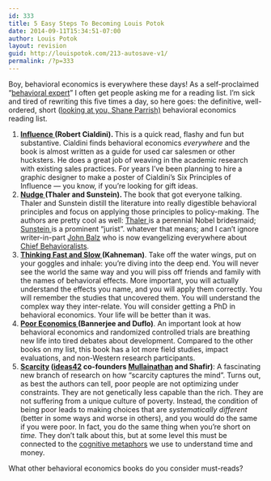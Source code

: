```yaml
---
id: 333
title: 5 Easy Steps To Becoming Louis Potok
date: 2014-09-11T15:34:51-07:00
author: Louis Potok
layout: revision
guid: http://louispotok.com/213-autosave-v1/
permalink: /?p=333
---
```

Boy, behavioral economics is everywhere these days! As a self-proclaimed &#8220;<a href="http://www.ideas42.org/" target="_blank">behavioral expert</a>&#8221; I often get people asking me for a reading list. I&#8217;m sick and tired of rewriting this five times a day, so here goes: the definitive, well-ordered, short ([looking at you, Shane Parrish)](http://www.businessinsider.com/the-worlds-best-behavioral-economics-reading-list-2011-6) behavioral economics reading list.

<div>
  <ol>
    <li>
      <b><a href="http://www.amazon.com/gp/product/006124189X/ref=as_li_ss_tl?ie=UTF8&camp=1789&creative=390957&creativeASIN=006124189X&linkCode=as2&tag=capilactio-20">Influence </a>(Robert Cialdini). </b>This is a quick read, flashy and fun but substantive. Cialdini finds behavioral economics <i>everywhere</i> and the book is almost written as a guide for used car salesmen or other hucksters. He does a great job of weaving in the academic research with existing sales practices. For years I&#8217;ve been planning to hire a graphic designer to make a poster of Cialdini&#8217;s Six Principles of Influence &#8212; you know, if you&#8217;re looking for gift ideas.
    </li>
    <li>
      <b><a href="https://www.amazon.com/dp/014311526X/ref=as_li_ss_til?tag=capilactio-20&camp=0&creative=0&linkCode=as4&creativeASIN=014311526X&adid=1JAZC639M97KYWHYMPC3&">Nudge </a>(Thaler and Sunstein). </b>The book that got everyone talking. Thaler and Sunstein distill the literature into really digestible behavioral principles and focus on applying those principles to policy-making. The authors are pretty cool as well: <a href="https://twitter.com/R_Thaler">Thaler </a>is a perennial Nobel bridesmaid; <a href="https://twitter.com/CassSunstein">Sunstein </a>is a prominent &#8220;jurist&#8221;. whatever that means; and I can&#8217;t ignore writer-in-part <a href="https://twitter.com/Nudgeblog">John Balz</a> who is now evangelizing everywhere about <a href="http://blog.opower.com/2013/08/in-interview-with-science-rockstars-opowers-john-balz-highlights-the-power-of-behavioral-science/">Chief Behavioralists</a>.
    </li>
    <li>
      <strong><a href="https://www.amazon.com/dp/0374275637/ref=as_li_ss_til?tag=capilactio-20&camp=0&creative=0&linkCode=as4&creativeASIN=0374275637&adid=0KKGZVZNGV10FE98BFFC&">Thinking Fast and Slow </a>(Kahneman)</strong>. Take off the water wings, put on your goggles and inhale: you&#8217;re diving into the deep end. You will never see the world the same way and you will piss off friends and family with the names of behavioral effects. More important, you will actually understand the effects you name, and you will apply them correctly. You will remember the studies that uncovered them. You will understand the complex way they inter-relate. You will consider getting a PhD in behavioral economics. Your life will be better than it was.
    </li>
    <li>
      <strong><a href="https://www.amazon.com/dp/8184002807/ref=as_li_ss_til?tag=capilactio-20&camp=0&creative=0&linkCode=as4&creativeASIN=8184002807&adid=1XDHMT6984WC6692MXD2&">Poor Economics </a>(Bannerjee and Duflo)</strong>. An important look at how behavioral economics and randomized controlled trials are breathing new life into tired debates about development. Compared to the other books on my list, this book has a lot more field studies, impact evaluations, and non-Western research participants.
    </li>
    <li>
      <strong><a href="https://www.amazon.com/dp/0805092641/ref=as_li_ss_til?tag=capilactio-20&camp=0&creative=0&linkCode=as4&creativeASIN=0805092641&adid=1NAV3SF1VE1V67MEBX54&">Scarcity</a> (<a href="http://www.ideas42.org/">ideas42</a> co-founders <a href="https://twitter.com/m_sendhil">Mullainathan</a> and Shafir)</strong>: A fascinating new branch of research on how &#8220;scarcity captures the mind&#8221;. Turns out, as best the authors can tell, poor people are not optimizing under constraints. They are not genetically less capable than the rich. They are not suffering from a unique culture of poverty. Instead, the condition of being poor leads to making choices that are <em>systematically different</em> (better in some ways and worse in others), and you would do the same if you were poor. In fact, you do the same thing when you&#8217;re short on <em>time. </em>They don&#8217;t talk about this, but at some level this must be connected to the <a href="https://www.amazon.com/dp/0226468011/ref=as_li_ss_til?tag=capilactio-20&camp=0&creative=0&linkCode=as4&creativeASIN=0226468011&adid=0HPN6RDXGHVESX4M9DFH&">cognitive metaphors</a> we use to understand time and money.
    </li>
  </ol>
  
  <p>
    What other behavioral economics books do you consider must-reads?
  </p>
</div>